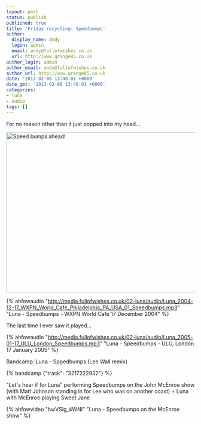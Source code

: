 ```yaml
---
layout: post
status: publish
published: true
title: 'Friday recycling: Speedbumps'
author:
  display_name: Andy
  login: admin
  email: andy@fullofwishes.co.uk
  url: http://www.grange85.co.uk
author_login: admin
author_email: andy@fullofwishes.co.uk
author_url: http://www.grange85.co.uk
date: '2013-02-08 13:40:01 +0000'
date_gmt: '2013-02-08 13:40:01 +0000'
categories:
- luna
- audio
tags: []
---
```

<p>For no reason other than it just popped into my head...</p>
<p><a href="http://www.flickr.com/photos/rstanek/6314288860/" title="Speed bumps ahead! by R Stanek, on Flickr"><img class="aligncenter" src="http://farm7.staticflickr.com/6238/6314288860_9e250a34d0_z.jpg" width="640" height="427" alt="Speed bumps ahead!"></a></p>

{% ahfowaudio "http://media.fullofwishes.co.uk/02-luna/audio/Luna_2004-12-17_WXPN_World_Cafe_Philadelphia_PA_USA_01_Speedbumps.mp3" "Luna - Speedbumps - WXPN World Cafe 17 December 2004" %}

<p>The last time I ever saw it played...</p>

{% ahfowaudio "http://media.fullofwishes.co.uk/02-luna/audio/Luna_2005-01-17_ULU_London_Speedbumps.mp3" "Luna - Speedbumps - ULU, London 17 January 2005" %}

<p>Bandcamp: Luna - Sppedbumps (Lee Wall remix)<br />
</p>
{% bandcamp {"track": "3217222932"} %}
<p>"Let's hear if for Luna" performing Speedbumps on the John McEnroe show (with Matt Johnson standing in for Lee who was on another coast) + Luna with McEnroe playing Sweet Jane</p>
{% ahfowvideo "hwVSlg_4WNI" "Luna - Speedbumps on the McEnroe show" %}
